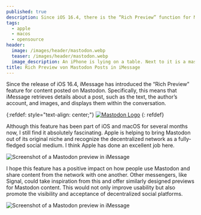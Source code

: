 ```yaml
---
published: true
description: Since iOS 16.4, there is the “Rich Preview” function for Mastodon posts, which displays details such as author, content of the post and images in iMessage.
tags:
  - apple
  - macos
  - opensource
header:
  image: /images/header/mastodon.webp
  teaser: /images/header/mastodon.webp
  image_description: An iPhone is lying on a table. Next to it is a mastodon.
title: Rich Preview von Mastodon Posts in iMessage
---
```


Since the release of iOS 16.4, iMessage has introduced the “Rich Preview” feature for content posted on Mastodon. Specifically, this means that iMessage retrieves details about a post, such as the text, the author’s account, and images, and displays them within the conversation.

{:refdef: style="text-align: center;"}
[![Mastodon Logo]({{site.baseurl}}/images/mastodon_banner.svg)](https://joinmastodon.org/)
{: refdef}

Although this feature has been part of iOS and macOS for several months now, I still find it absolutely fascinating. Apple is helping to bring Mastodon out of its original niche and recognize the decentralized network as a fully-fledged social medium. I think Apple has done an excellent job here.


![Screenshot of a Mastodon preview in iMessage]({{site.baseurl}}/images/mastodon_preview1.jpeg)

I hope this feature has a positive impact on how people use Mastodon and share content from the network with one another. Other messengers, like Signal, could take inspiration from this and offer similarly designed previews for Mastodon content. This would not only improve usability but also promote the visibility and acceptance of decentralized social platforms.

![Screenshot of a Mastodon preview in iMessage]({{site.baseurl}}/images/mastodon_preview2.jpeg)
